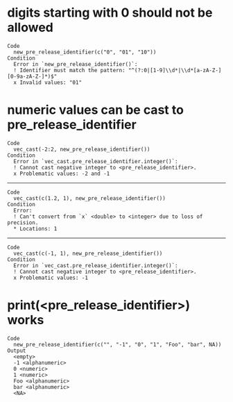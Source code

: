 # digits starting with 0 should not be allowed

    Code
      new_pre_release_identifier(c("0", "01", "10"))
    Condition
      Error in `new_pre_release_identifier()`:
      ! Identifier must match the pattern: "^(?:0|[1-9]\\d*|\\d*[a-zA-Z-][0-9a-zA-Z-]*)$"
      x Invalid values: "01"

# numeric values can be cast to pre_release_identifier

    Code
      vec_cast(-2:2, new_pre_release_identifier())
    Condition
      Error in `vec_cast.pre_release_identifier.integer()`:
      ! Cannot cast negative integer to <pre_release_identifier>.
      x Problematic values: -2 and -1

---

    Code
      vec_cast(c(1.2, 1), new_pre_release_identifier())
    Condition
      Error:
      ! Can't convert from `x` <double> to <integer> due to loss of precision.
      * Locations: 1

---

    Code
      vec_cast(c(-1, 1), new_pre_release_identifier())
    Condition
      Error in `vec_cast.pre_release_identifier.integer()`:
      ! Cannot cast negative integer to <pre_release_identifier>.
      x Problematic values: -1

# print(<pre_release_identifier>) works

    Code
      new_pre_release_identifier(c("", "-1", "0", "1", "Foo", "bar", NA))
    Output
      <empty>
      -1 <alphanumeric>
      0 <numeric>
      1 <numeric>
      Foo <alphanumeric>
      bar <alphanumeric>
      <NA>

